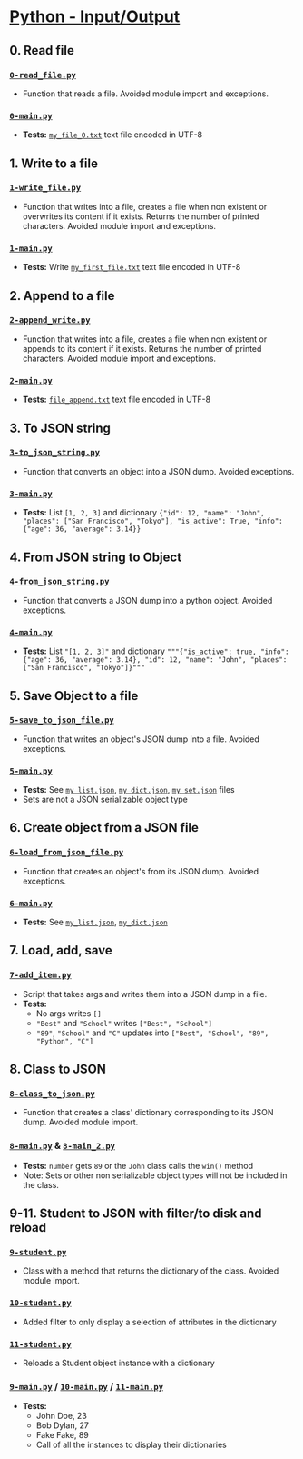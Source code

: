 # [Python - Input/Output](https://intranet.hbtn.io/projects/2182)

## 0. Read file
### [`0-read_file.py`](0-read_file.py)
* Function that reads a file. Avoided module import and exceptions.
### [`0-main.py`](0-main.py)
* **Tests:** [`my_file_0.txt`](my_file_0.txt) text file encoded in UTF-8

## 1. Write to a file
### [`1-write_file.py`](1-write_file.py)
* Function that writes into a file, creates a file when non existent or overwrites its content if it exists. Returns the number of printed characters. Avoided module import and exceptions.
### [`1-main.py`](1-main.py)
* **Tests:** Write [`my_first_file.txt`](my_first_file.txt) text file encoded in UTF-8

## 2. Append to a file
### [`2-append_write.py`](2-append_write.py)
* Function that writes into a file, creates a file when non existent or appends to its content if it exists. Returns the number of printed characters. Avoided module import and exceptions.
### [`2-main.py`](2-main.py)
* **Tests:** [`file_append.txt`](file_append.txt) text file encoded in UTF-8

## 3. To JSON string
### [`3-to_json_string.py`](3-to_json_string.py)
* Function that converts an object into a JSON dump. Avoided exceptions.
### [`3-main.py`](3-main.py)
* **Tests:** List `[1, 2, 3]` and dictionary `{"id": 12, "name": "John", "places": ["San Francisco", "Tokyo"], "is_active": True, "info": {"age": 36, "average": 3.14}}`

## 4. From JSON string to Object
### [`4-from_json_string.py`](4-from_json_string.py)
* Function that converts a JSON dump into a python object. Avoided exceptions.
### [`4-main.py`](4-main.py)
* **Tests:** List `"[1, 2, 3]"` and dictionary `"""{"is_active": true, "info": {"age": 36, "average": 3.14}, "id": 12, "name": "John", "places": ["San Francisco", "Tokyo"]}"""`

## 5. Save Object to a file
### [`5-save_to_json_file.py`](5-save_to_json_file.py)
* Function that writes an object's JSON dump into a file. Avoided exceptions.
### [`5-main.py`](5-main.py)
* **Tests:** See [`my_list.json`](my_list.json), [`my_dict.json`](my_dict.json), [`my_set.json`](my_set.json) files
* Sets are not a JSON serializable object type

## 6. Create object from a JSON file
### [`6-load_from_json_file.py`](6-load_from_json_file.py)
* Function that creates an object's from its JSON dump. Avoided exceptions.
### [`6-main.py`](6-main.py)
* **Tests:** See [`my_list.json`](my_list.json), [`my_dict.json`](my_dict.json)

## 7. Load, add, save
### [`7-add_item.py`](7-add_item.py)
* Script that takes args and writes them into a JSON dump in a file.
* **Tests:**
    * No args writes `[]`
    * `"Best"` and `"School"` writes `["Best", "School"]`
    * `"89"`, `"School"` and `"C"` updates into `["Best", "School", "89", "Python", "C"]`

## 8. Class to JSON
### [`8-class_to_json.py`](8-class_to_json.py)
* Function that creates a class' dictionary corresponding to its JSON dump. Avoided module import.
### [`8-main.py`](8-main.py) & [`8-main_2.py`](8-main_2.py)
* **Tests:** `number` gets `89` or the `John` class calls the `win()` method
* Note: Sets or other non serializable object types will not be included in the class.

## 9-11. Student to JSON with filter/to disk and reload
### [`9-student.py`](9-student.py)
* Class with a method that returns the dictionary of the class. Avoided module import.
### [`10-student.py`](10-student.py)
* Added filter to only display a selection of attributes in the dictionary
### [`11-student.py`](11-student.py)
* Reloads a Student object instance with a dictionary
### [`9-main.py`](9-main.py) / [`10-main.py`](10-main.py) / [`11-main.py`](11-main.py)
* **Tests:**
    * John Doe, 23
    * Bob Dylan, 27
    * Fake Fake, 89
    * Call of all the instances to display their dictionaries
